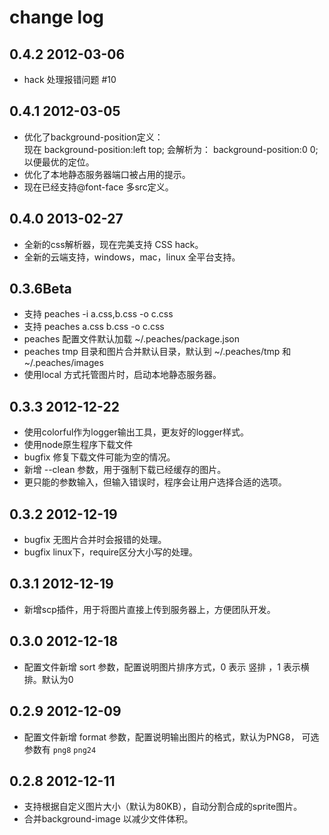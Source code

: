 # change log

## 0.4.2 2012-03-06
* hack 处理报错问题 #10

## 0.4.1 2012-03-05
* 优化了background-position定义：  
  现在 background-position:left top; 会解析为： background-position:0 0; 以便最优的定位。
* 优化了本地静态服务器端口被占用的提示。
* 现在已经支持@font-face 多src定义。

## 0.4.0 2013-02-27
* 全新的css解析器，现在完美支持 CSS hack。
* 全新的云端支持，windows，mac，linux 全平台支持。

## 0.3.6Beta
* 支持 peaches -i a.css,b.css -o c.css
* 支持 peaches a.css b.css -o c.css
* peaches 配置文件默认加载 ~/.peaches/package.json
* peaches tmp 目录和图片合并默认目录，默认到 ~/.peaches/tmp 和 ~/.peaches/images
* 使用local 方式托管图片时，启动本地静态服务器。

## 0.3.3 2012-12-22
* 使用colorful作为logger输出工具，更友好的logger样式。
* 使用node原生程序下载文件
* bugfix 修复下载文件可能为空的情况。
* 新增 --clean 参数，用于强制下载已经缓存的图片。
* 更只能的参数输入，但输入错误时，程序会让用户选择合适的选项。

## 0.3.2 2012-12-19
* bugfix 无图片合并时会报错的处理。
* bugfix linux下，require区分大小写的处理。

## 0.3.1 2012-12-19
* 新增scp插件，用于将图片直接上传到服务器上，方便团队开发。

## 0.3.0 2012-12-18
* 配置文件新增 sort 参数，配置说明图片排序方式，0 表示 竖排 ，1 表示横排。默认为0

## 0.2.9 2012-12-09

* 配置文件新增 format 参数，配置说明输出图片的格式，默认为PNG8， 可选参数有 `png8` `png24`

## 0.2.8 2012-12-11

* 支持根据自定义图片大小（默认为80KB），自动分割合成的sprite图片。
* 合并background-image 以减少文件体积。
